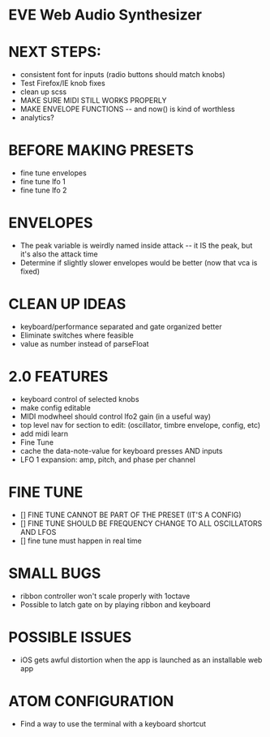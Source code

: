 # EVE Web Audio Synthesizer

# NEXT STEPS:
* consistent font for inputs (radio buttons should match knobs)
* Test Firefox/IE knob fixes
* clean up scss
* MAKE SURE MIDI STILL WORKS PROPERLY
* MAKE ENVELOPE FUNCTIONS -- and now() is kind of worthless
* analytics?

# BEFORE MAKING PRESETS
* fine tune envelopes
* fine tune lfo 1
* fine tune lfo 2

# ENVELOPES
* The peak variable is weirdly named inside attack -- it IS the peak, but it's also the attack time
* Determine if slightly slower envelopes would be better (now that vca is fixed)

# CLEAN UP IDEAS
* keyboard/performance separated and gate organized better
* Eliminate switches where feasible
* value as number instead of parseFloat

# 2.0 FEATURES
* keyboard control of selected knobs
* make config editable
* MIDI modwheel should control lfo2 gain (in a useful way)
* top level nav for section to edit: (oscillator, timbre envelope, config, etc)
* add midi learn
* Fine Tune
* cache the data-note-value for keyboard presses AND inputs
* LFO 1 expansion: amp, pitch, and phase per channel

# FINE TUNE
* [] FINE TUNE CANNOT BE PART OF THE PRESET (IT'S A CONFIG)
* [] FINE TUNE SHOULD BE FREQUENCY CHANGE TO ALL OSCILLATORS AND LFOS
* [] fine tune must happen in real time

# SMALL BUGS
* ribbon controller won't scale properly with 1octave
* Possible to latch gate on by playing ribbon and keyboard

# POSSIBLE ISSUES
* iOS gets awful distortion when the app is launched as an installable web app

# ATOM CONFIGURATION
* Find a way to use the terminal with a keyboard shortcut
